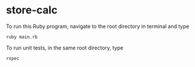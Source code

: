 # store-calc

To run this Ruby program, navigate to the root directory in terminal and type

`ruby main.rb`

To run unit tests, in the same root directory, type

`rspec`
